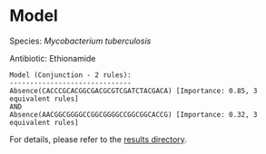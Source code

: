 
# Model

Species: *Mycobacterium tuberculosis*

Antibiotic: Ethionamide

```
Model (Conjunction - 2 rules):
------------------------------
Absence(CACCCGCACGGCGACGCGTCGATCTACGACA) [Importance: 0.85, 3 equivalent rules]
AND
Absence(AACGGCGGGGCCGGCGGGGCCGGCGGCACCG) [Importance: 0.32, 3 equivalent rules]

```

For details, please refer to the [results directory](../../../../../results/scm_b/mycobacterium%20tuberculosis/ethionamide/repeat_9/).

